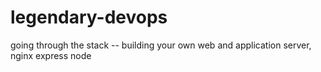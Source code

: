 # legendary-devops
going through the stack -- building your own web and application server, nginx express node
